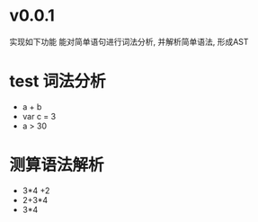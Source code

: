 # v0.0.1

实现如下功能
能对简单语句进行词法分析,
并解析简单语法, 形成AST

# test 词法分析
- a + b
- var c = 3
- a > 30

# 测算语法解析
- 3*4 +2
- 2+3*4
- 3*4
